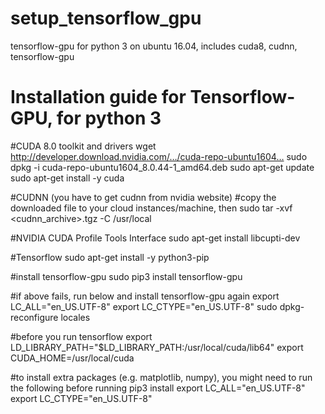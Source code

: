 # setup_tensorflow_gpu
tensorflow-gpu for python 3 on ubuntu 16.04, includes cuda8, cudnn, tensorflow-gpu



# Installation guide for Tensorflow-GPU, for python 3

#CUDA 8.0 toolkit and drivers
wget http://developer.download.nvidia.com/…/cuda-repo-ubuntu1604…
sudo dpkg -i cuda-repo-ubuntu1604_8.0.44-1_amd64.deb
sudo apt-get update
sudo apt-get install -y cuda

#CUDNN (you have to get cudnn from nvidia website)
#copy the downloaded file to your cloud instances/machine, then
sudo tar -xvf <cudnn_archive>.tgz -C /usr/local

#NVIDIA CUDA Profile Tools Interface
sudo apt-get install libcupti-dev

#Tensorflow
sudo apt-get install -y python3-pip

#install tensorflow-gpu
sudo pip3 install tensorflow-gpu

#if above fails, run below and install tensorflow-gpu again
export LC_ALL="en_US.UTF-8"
export LC_CTYPE="en_US.UTF-8"
sudo dpkg-reconfigure locales

#before you run tensorflow
export LD_LIBRARY_PATH="$LD_LIBRARY_PATH:/usr/local/cuda/lib64"
export CUDA_HOME=/usr/local/cuda

#to install extra packages (e.g. matplotlib, numpy), you might need to run the following before running pip3 install
export LC_ALL="en_US.UTF-8"
export LC_CTYPE="en_US.UTF-8"
